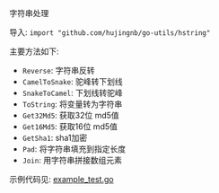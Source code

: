 字符串处理 

导入: `import "github.com/hujingnb/go-utils/hstring"`

主要方法如下: 

* `Reverse`: 字符串反转
* `CamelToSnake`: 驼峰转下划线
* `SnakeToCamel`: 下划线转驼峰
* `ToString`: 将变量转为字符串
* `Get32Md5`: 获取32位 md5值
* `Get16Md5`: 获取16位 md5值
* `GetSha1`: sha1加密
* `Pad`: 将字符串填充到指定长度
* `Join`: 用字符串拼接数组元素

示例代码见: [example_test.go](./example_test.go)